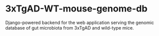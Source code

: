 # 3xTgAD-WT-mouse-genome-db
Django-powered backend for the web application serving the genomic database of gut microbiota from 3xTgAD and wild-type mice.
